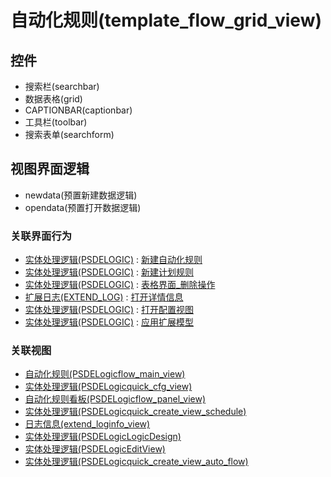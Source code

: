 # 自动化规则(template_flow_grid_view)  <!-- {docsify-ignore-all} -->




<el-skeleton style="width:60%">
	<template #template>
		<div style="padding-bottom: 5px;">
			<div style="height:40px;display: flex;align-items: center;justify-content: space-between;">
				<el-tooltip content="页面标题">
					<el-skeleton-item variant="text" style="height:40px;"></el-skeleton-item>
				</el-tooltip>
				<el-tooltip content="搜索栏">
				    <el-skeleton-item variant="text" style="margin-left: 10px;height:40px;width:300px;"></el-skeleton-item>
				</el-tooltip>
				<el-skeleton style="width:250px;">
					<template #template>
						<el-tooltip content="工具栏">
							<div style="display: flex;align-items: center;justify-content:end">
								<el-skeleton-item variant="text" style="margin-left: 10px;height:40px;width:80px"></el-skeleton-item>
								<el-skeleton-item variant="text" style="margin-left: 10px;height:40px;width:80px"></el-skeleton-item>
								<el-skeleton-item variant="text" style="margin-left: 10px;height:40px;width:80px"></el-skeleton-item>
							</div>
						</el-tooltip>
					</template>
				</el-skeleton>
			</div>
		</div>
		<el-tooltip content="数据表格">
			<el-skeleton-item variant="p" style="height:300px"></el-skeleton-item>
		</el-tooltip>
	</template>
</el-skeleton>


## 控件
  * 搜索栏(searchbar)
  * 数据表格(grid)
  * CAPTIONBAR(captionbar)
  * 工具栏(toolbar)
  * 搜索表单(searchform)

## 视图界面逻辑
  * newdata(预置新建数据逻辑)
  * opendata(预置打开数据逻辑)


### 关联界面行为
  * [实体处理逻辑(PSDELOGIC)](module/extension/PSDELogic) : [新建自动化规则](module/extension/PSDELogic#界面行为)
  * [实体处理逻辑(PSDELOGIC)](module/extension/PSDELogic) : [新建计划规则](module/extension/PSDELogic#界面行为)
  * [实体处理逻辑(PSDELOGIC)](module/extension/PSDELogic) : [表格界面_删除操作](module/extension/PSDELogic#界面行为)
  * [扩展日志(EXTEND_LOG)](module/Base/Extend_log) : [打开详情信息](module/Base/Extend_log#界面行为)
  * [实体处理逻辑(PSDELOGIC)](module/extension/PSDELogic) : [打开配置视图](module/extension/PSDELogic#界面行为)
  * [实体处理逻辑(PSDELOGIC)](module/extension/PSDELogic) : [应用扩展模型](module/extension/PSDELogic#界面行为)

### 关联视图
  * [自动化规则(PSDELogicflow_main_view)](app/view/PSDELogicflow_main_view)
  * [实体处理逻辑(PSDELogicquick_cfg_view)](app/view/PSDELogicquick_cfg_view)
  * [自动化规则看板(PSDELogicflow_panel_view)](app/view/PSDELogicflow_panel_view)
  * [实体处理逻辑(PSDELogicquick_create_view_schedule)](app/view/PSDELogicquick_create_view_schedule)
  * [日志信息(extend_loginfo_view)](app/view/extend_loginfo_view)
  * [实体处理逻辑(PSDELogicLogicDesign)](app/view/PSDELogicLogicDesign)
  * [实体处理逻辑(PSDELogicEditView)](app/view/PSDELogicEditView)
  * [实体处理逻辑(PSDELogicquick_create_view_auto_flow)](app/view/PSDELogicquick_create_view_auto_flow)

<script>
 const { createApp } = Vue
  createApp({
    data() {
      return {
        message: '!'
      }
    }
  }).use(ElementPlus).mount('#app')
</script>